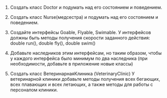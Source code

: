 

1. Создать класс Doctor и подумать над его состоянием и поведением.

2. Создать класс Nurse(медсестра) и подумать над его состоянием и поведением.

3. Создайте интерфейсы Goable, Flyable, Swimable. У интерфейсов должны быть
методы получения скорости заданного действия: double run(), double fly(), double swim()

4. Добавьте наследников этим интерфейсам, но таким образом, чтобы у каждого интерфейса
было минимум по два наследника (при необходимости, добавьте в приложение новые классы)

5. Создать класс ВетеринарнаяКлиника (VeterinaryClinic)
У ветеринарной клиники добавьте методы получения всех бегающих, всех плавающих и всех летающих,
а также методы для работы с персоналом клиники.
